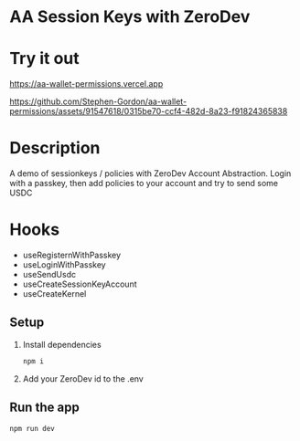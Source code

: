 # AA Session Keys with ZeroDev

# Try it out
https://aa-wallet-permissions.vercel.app

https://github.com/Stephen-Gordon/aa-wallet-permissions/assets/91547618/0315be70-ccf4-482d-8a23-f91824365838


# Description
A demo of sessionkeys / policies with ZeroDev Account Abstraction. Login with a passkey, then add policies to your account and try to send some USDC

# Hooks
- useRegisternWithPasskey
- useLoginWithPasskey
- useSendUsdc
- useCreateSessionKeyAccount
- useCreateKernel

## Setup

1. Install dependencies

   ```sh
   npm i
   ```

2. Add your ZeroDev id to the .env

## Run the app

```sh
npm run dev
```
